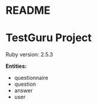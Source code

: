 # README
<h1>TestGuru Project</h1>

<p>Ruby version: 2.5.3</p>

<strong>Entities:</strong>

<ul>
  <li>questionnaire</li>
  <li>question</li>
  <li>answer</li>
  <li>user</li>
</ul>
